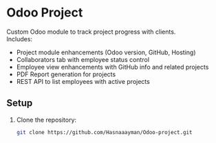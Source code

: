 # Odoo Project 

Custom Odoo module to track project progress with clients.  
Includes:

- Project module enhancements (Odoo version, GitHub, Hosting)
- Collaborators tab with employee status control
- Employee view enhancements with GitHub info and related projects
- PDF Report generation for projects
- REST API to list employees with active projects

## Setup

1. Clone the repository:

   ```bash
   git clone https://github.com/Hasnaaayman/Odoo-project.git
